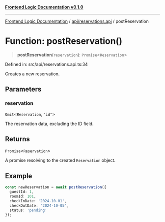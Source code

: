 [**Frontend Logic Documentation v0.1.0**](../../../README.md)

***

[Frontend Logic Documentation](../../../modules.md) / [api/reservations.api](../README.md) / postReservation

# Function: postReservation()

> **postReservation**(`reservation`): `Promise`\<`Reservation`\>

Defined in: src/api/reservations.api.ts:34

Creates a new reservation.

## Parameters

### reservation

`Omit`\<`Reservation`, `"id"`\>

The reservation data, excluding the ID field.

## Returns

`Promise`\<`Reservation`\>

A promise resolving to the created `Reservation` object.

## Example

```ts
const newReservation = await postReservation({
  guestId: 1,
  roomId: 101,
  checkInDate: '2024-10-01',
  checkOutDate: '2024-10-05',
  status: 'pending'
});
```
